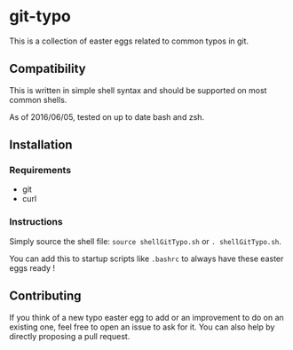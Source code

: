 # git-typo

This is a collection of easter eggs related to common typos in git.

## Compatibility

This is written in simple shell syntax and should be supported on most common shells.

As of 2016/06/05, tested on up to date bash and zsh.

## Installation

### Requirements

* git
* curl

### Instructions

Simply source the shell file: `source shellGitTypo.sh` or `. shellGitTypo.sh`.

You can add this to startup scripts like `.bashrc` to always have these easter eggs ready !

## Contributing

If you think of a new typo easter egg to add or an improvement to do on an existing one, feel free to open an issue to ask for it. 
You can also help by directly proposing a pull request.
